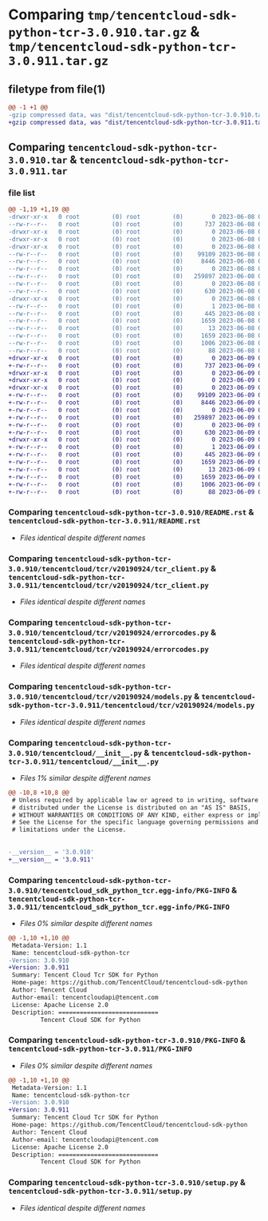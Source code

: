 # Comparing `tmp/tencentcloud-sdk-python-tcr-3.0.910.tar.gz` & `tmp/tencentcloud-sdk-python-tcr-3.0.911.tar.gz`

## filetype from file(1)

```diff
@@ -1 +1 @@
-gzip compressed data, was "dist/tencentcloud-sdk-python-tcr-3.0.910.tar", last modified: Thu Jun  8 09:21:33 2023, max compression
+gzip compressed data, was "dist/tencentcloud-sdk-python-tcr-3.0.911.tar", last modified: Fri Jun  9 02:28:10 2023, max compression
```

## Comparing `tencentcloud-sdk-python-tcr-3.0.910.tar` & `tencentcloud-sdk-python-tcr-3.0.911.tar`

### file list

```diff
@@ -1,19 +1,19 @@
-drwxr-xr-x   0 root         (0) root         (0)        0 2023-06-08 09:21:33.000000 tencentcloud-sdk-python-tcr-3.0.910/
--rw-r--r--   0 root         (0) root         (0)      737 2023-06-08 09:21:33.000000 tencentcloud-sdk-python-tcr-3.0.910/README.rst
-drwxr-xr-x   0 root         (0) root         (0)        0 2023-06-08 09:21:33.000000 tencentcloud-sdk-python-tcr-3.0.910/tencentcloud/
-drwxr-xr-x   0 root         (0) root         (0)        0 2023-06-08 09:21:33.000000 tencentcloud-sdk-python-tcr-3.0.910/tencentcloud/tcr/
-drwxr-xr-x   0 root         (0) root         (0)        0 2023-06-08 09:21:33.000000 tencentcloud-sdk-python-tcr-3.0.910/tencentcloud/tcr/v20190924/
--rw-r--r--   0 root         (0) root         (0)    99109 2023-06-08 09:21:33.000000 tencentcloud-sdk-python-tcr-3.0.910/tencentcloud/tcr/v20190924/tcr_client.py
--rw-r--r--   0 root         (0) root         (0)     8446 2023-06-08 09:21:33.000000 tencentcloud-sdk-python-tcr-3.0.910/tencentcloud/tcr/v20190924/errorcodes.py
--rw-r--r--   0 root         (0) root         (0)        0 2023-06-08 09:21:33.000000 tencentcloud-sdk-python-tcr-3.0.910/tencentcloud/tcr/v20190924/__init__.py
--rw-r--r--   0 root         (0) root         (0)   259897 2023-06-08 09:21:33.000000 tencentcloud-sdk-python-tcr-3.0.910/tencentcloud/tcr/v20190924/models.py
--rw-r--r--   0 root         (0) root         (0)        0 2023-06-08 09:21:33.000000 tencentcloud-sdk-python-tcr-3.0.910/tencentcloud/tcr/__init__.py
--rw-r--r--   0 root         (0) root         (0)      630 2023-06-08 09:21:33.000000 tencentcloud-sdk-python-tcr-3.0.910/tencentcloud/__init__.py
-drwxr-xr-x   0 root         (0) root         (0)        0 2023-06-08 09:21:33.000000 tencentcloud-sdk-python-tcr-3.0.910/tencentcloud_sdk_python_tcr.egg-info/
--rw-r--r--   0 root         (0) root         (0)        1 2023-06-08 09:21:33.000000 tencentcloud-sdk-python-tcr-3.0.910/tencentcloud_sdk_python_tcr.egg-info/dependency_links.txt
--rw-r--r--   0 root         (0) root         (0)      445 2023-06-08 09:21:33.000000 tencentcloud-sdk-python-tcr-3.0.910/tencentcloud_sdk_python_tcr.egg-info/SOURCES.txt
--rw-r--r--   0 root         (0) root         (0)     1659 2023-06-08 09:21:33.000000 tencentcloud-sdk-python-tcr-3.0.910/tencentcloud_sdk_python_tcr.egg-info/PKG-INFO
--rw-r--r--   0 root         (0) root         (0)       13 2023-06-08 09:21:33.000000 tencentcloud-sdk-python-tcr-3.0.910/tencentcloud_sdk_python_tcr.egg-info/top_level.txt
--rw-r--r--   0 root         (0) root         (0)     1659 2023-06-08 09:21:33.000000 tencentcloud-sdk-python-tcr-3.0.910/PKG-INFO
--rw-r--r--   0 root         (0) root         (0)     1006 2023-06-08 09:21:33.000000 tencentcloud-sdk-python-tcr-3.0.910/setup.py
--rw-r--r--   0 root         (0) root         (0)       88 2023-06-08 09:21:33.000000 tencentcloud-sdk-python-tcr-3.0.910/setup.cfg
+drwxr-xr-x   0 root         (0) root         (0)        0 2023-06-09 02:28:10.000000 tencentcloud-sdk-python-tcr-3.0.911/
+-rw-r--r--   0 root         (0) root         (0)      737 2023-06-09 02:28:10.000000 tencentcloud-sdk-python-tcr-3.0.911/README.rst
+drwxr-xr-x   0 root         (0) root         (0)        0 2023-06-09 02:28:10.000000 tencentcloud-sdk-python-tcr-3.0.911/tencentcloud/
+drwxr-xr-x   0 root         (0) root         (0)        0 2023-06-09 02:28:10.000000 tencentcloud-sdk-python-tcr-3.0.911/tencentcloud/tcr/
+drwxr-xr-x   0 root         (0) root         (0)        0 2023-06-09 02:28:10.000000 tencentcloud-sdk-python-tcr-3.0.911/tencentcloud/tcr/v20190924/
+-rw-r--r--   0 root         (0) root         (0)    99109 2023-06-09 02:28:10.000000 tencentcloud-sdk-python-tcr-3.0.911/tencentcloud/tcr/v20190924/tcr_client.py
+-rw-r--r--   0 root         (0) root         (0)     8446 2023-06-09 02:28:10.000000 tencentcloud-sdk-python-tcr-3.0.911/tencentcloud/tcr/v20190924/errorcodes.py
+-rw-r--r--   0 root         (0) root         (0)        0 2023-06-09 02:28:10.000000 tencentcloud-sdk-python-tcr-3.0.911/tencentcloud/tcr/v20190924/__init__.py
+-rw-r--r--   0 root         (0) root         (0)   259897 2023-06-09 02:28:10.000000 tencentcloud-sdk-python-tcr-3.0.911/tencentcloud/tcr/v20190924/models.py
+-rw-r--r--   0 root         (0) root         (0)        0 2023-06-09 02:28:10.000000 tencentcloud-sdk-python-tcr-3.0.911/tencentcloud/tcr/__init__.py
+-rw-r--r--   0 root         (0) root         (0)      630 2023-06-09 02:28:10.000000 tencentcloud-sdk-python-tcr-3.0.911/tencentcloud/__init__.py
+drwxr-xr-x   0 root         (0) root         (0)        0 2023-06-09 02:28:10.000000 tencentcloud-sdk-python-tcr-3.0.911/tencentcloud_sdk_python_tcr.egg-info/
+-rw-r--r--   0 root         (0) root         (0)        1 2023-06-09 02:28:10.000000 tencentcloud-sdk-python-tcr-3.0.911/tencentcloud_sdk_python_tcr.egg-info/dependency_links.txt
+-rw-r--r--   0 root         (0) root         (0)      445 2023-06-09 02:28:10.000000 tencentcloud-sdk-python-tcr-3.0.911/tencentcloud_sdk_python_tcr.egg-info/SOURCES.txt
+-rw-r--r--   0 root         (0) root         (0)     1659 2023-06-09 02:28:10.000000 tencentcloud-sdk-python-tcr-3.0.911/tencentcloud_sdk_python_tcr.egg-info/PKG-INFO
+-rw-r--r--   0 root         (0) root         (0)       13 2023-06-09 02:28:10.000000 tencentcloud-sdk-python-tcr-3.0.911/tencentcloud_sdk_python_tcr.egg-info/top_level.txt
+-rw-r--r--   0 root         (0) root         (0)     1659 2023-06-09 02:28:10.000000 tencentcloud-sdk-python-tcr-3.0.911/PKG-INFO
+-rw-r--r--   0 root         (0) root         (0)     1006 2023-06-09 02:28:10.000000 tencentcloud-sdk-python-tcr-3.0.911/setup.py
+-rw-r--r--   0 root         (0) root         (0)       88 2023-06-09 02:28:10.000000 tencentcloud-sdk-python-tcr-3.0.911/setup.cfg
```

### Comparing `tencentcloud-sdk-python-tcr-3.0.910/README.rst` & `tencentcloud-sdk-python-tcr-3.0.911/README.rst`

 * *Files identical despite different names*

### Comparing `tencentcloud-sdk-python-tcr-3.0.910/tencentcloud/tcr/v20190924/tcr_client.py` & `tencentcloud-sdk-python-tcr-3.0.911/tencentcloud/tcr/v20190924/tcr_client.py`

 * *Files identical despite different names*

### Comparing `tencentcloud-sdk-python-tcr-3.0.910/tencentcloud/tcr/v20190924/errorcodes.py` & `tencentcloud-sdk-python-tcr-3.0.911/tencentcloud/tcr/v20190924/errorcodes.py`

 * *Files identical despite different names*

### Comparing `tencentcloud-sdk-python-tcr-3.0.910/tencentcloud/tcr/v20190924/models.py` & `tencentcloud-sdk-python-tcr-3.0.911/tencentcloud/tcr/v20190924/models.py`

 * *Files identical despite different names*

### Comparing `tencentcloud-sdk-python-tcr-3.0.910/tencentcloud/__init__.py` & `tencentcloud-sdk-python-tcr-3.0.911/tencentcloud/__init__.py`

 * *Files 1% similar despite different names*

```diff
@@ -10,8 +10,8 @@
 # Unless required by applicable law or agreed to in writing, software
 # distributed under the License is distributed on an "AS IS" BASIS,
 # WITHOUT WARRANTIES OR CONDITIONS OF ANY KIND, either express or implied.
 # See the License for the specific language governing permissions and
 # limitations under the License.
 
 
-__version__ = '3.0.910'
+__version__ = '3.0.911'
```

### Comparing `tencentcloud-sdk-python-tcr-3.0.910/tencentcloud_sdk_python_tcr.egg-info/PKG-INFO` & `tencentcloud-sdk-python-tcr-3.0.911/tencentcloud_sdk_python_tcr.egg-info/PKG-INFO`

 * *Files 0% similar despite different names*

```diff
@@ -1,10 +1,10 @@
 Metadata-Version: 1.1
 Name: tencentcloud-sdk-python-tcr
-Version: 3.0.910
+Version: 3.0.911
 Summary: Tencent Cloud Tcr SDK for Python
 Home-page: https://github.com/TencentCloud/tencentcloud-sdk-python
 Author: Tencent Cloud
 Author-email: tencentcloudapi@tencent.com
 License: Apache License 2.0
 Description: ============================
         Tencent Cloud SDK for Python
```

### Comparing `tencentcloud-sdk-python-tcr-3.0.910/PKG-INFO` & `tencentcloud-sdk-python-tcr-3.0.911/PKG-INFO`

 * *Files 0% similar despite different names*

```diff
@@ -1,10 +1,10 @@
 Metadata-Version: 1.1
 Name: tencentcloud-sdk-python-tcr
-Version: 3.0.910
+Version: 3.0.911
 Summary: Tencent Cloud Tcr SDK for Python
 Home-page: https://github.com/TencentCloud/tencentcloud-sdk-python
 Author: Tencent Cloud
 Author-email: tencentcloudapi@tencent.com
 License: Apache License 2.0
 Description: ============================
         Tencent Cloud SDK for Python
```

### Comparing `tencentcloud-sdk-python-tcr-3.0.910/setup.py` & `tencentcloud-sdk-python-tcr-3.0.911/setup.py`

 * *Files identical despite different names*

